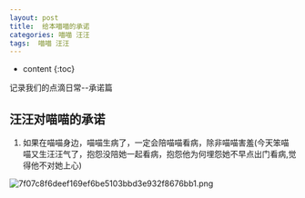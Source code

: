 ```yaml
---
layout: post
title:  给本喵喵的承诺
categories: 喵喵 汪汪
tags:  喵喵 汪汪
---
```


* content
{:toc}

记录我们的点滴日常--承诺篇




## 汪汪对喵喵的承诺

1. 如果在喵喵身边，喵喵生病了，一定会陪喵喵看病，除非喵喵害羞(今天笨喵喵又生汪汪气了，抱怨没陪她一起看病，抱怨他为何埋怨她不早点出门看病,觉得他不对她上心)

![7f07c8f6deef169ef6be5103bbd3e932f8676bb1.png](http://ok17kve7y.bkt.clouddn.com/silk_cat.jpeg)


